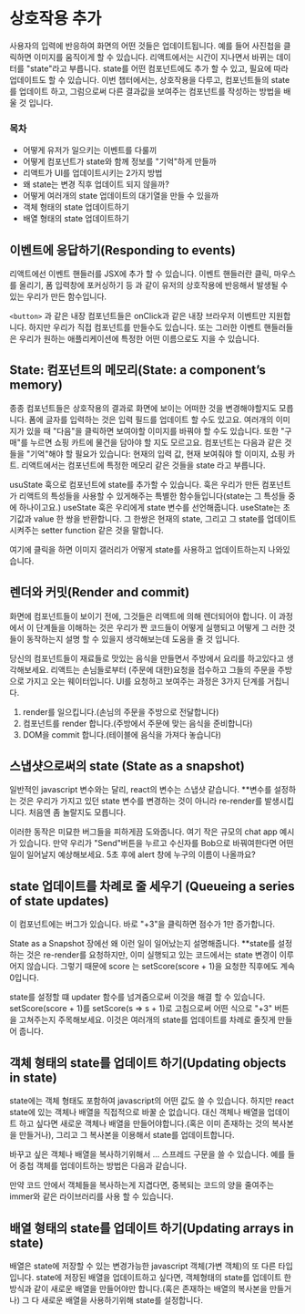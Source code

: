# 상호작용 추가

사용자의 입력에 반응하여 화면의 어떤 것들은 업데이트됩니다. 예를 들어 사진첩을 클릭하면 이미지를 움직이게 할 수 있습니다. 리액트에서는 시간이 지나면서 바뀌는 데이터를 "state"라고 부릅니다. state를 어떤 컴포넌트에도 추가 할 수 있고, 필요에 따라 업데이트도 할 수 있습니다. 이번 챕터에서는, 상호작용을 다루고, 컴포넌트들의 state를 업데이트 하고, 그럼으로써 다른 결과값을 보여주는 컴포넌트를 작성하는 방법을 배울 것 입니다.

### 목차
- 어떻게 유저가 일으키는 이벤트를 다룰끼
- 어떻게 컴포넌트가 state와 함께 정보를 "기억"하게 만들까
- 리액트가 UI를 업데이트시키는 2가지 방법
- 왜 state는 변경 직후 업데이트 되지 않을까?
- 어떻게 여러개의 state 업데이트의 대기열을 만들 수 있을까
- 객체 형태의 state 업데이트하기
- 배열 형태의 state 업데이트하기

## 이벤트에 응답하기(Responding to events)

리액트에선 이벤트 핸들러를 JSX에 추가 할 수 있습니다. 이벤트 핸들러란 클릭, 마우스를 올리기, 폼 입력창에 포커싱하기 등 과 같이 유저의 상호작용에 반응해서 발생될 수 있는 우리가 만든 함수입니다. 

`<button>` 과 같은 내장 컴포넌트들은 onClick과 같은 내장 브라우저 이벤트만 지원합니다. 하지만 우리가 직접 컴포넌트를 만들수도 있습니다. 또는 그러한 이벤트
핸들러들은 우리가 원하는 애플리케이션에 특정한 어떤 이름으로도 지을 수 있습니다. 

## State: 컴포넌트의 메모리(State: a component’s memory)

종종 컴포넌트들은 상호작용의 결과로 화면에 보이는 어떠한 것을 변경해야할지도 모릅니다. 폼에 글자를 입력하는 것은 입력 필드를 업데이트 할 수도 있고요.  여러개의 이미지가 있을 때 "다음"을 클릭하면 보여야할 이미지를 바꿔야 할 수도 있습니다. 또한 "구매"를 누르면 쇼핑 카트에 물건을 담아야 할 지도 모르고요. 컴포넌트는 다음과 같은 것들을 "기억"해야 할 필요가 있습니다: 현재의 입력 값, 현재 보여줘야 할 이미지, 쇼핑 카트. 리액트에서는 컴포넌트에 특정한 메모리 같은 것들을 state 라고 부릅니다.

usuState 훅으로 컴포넌트에 state를 추가할 수 있습니다. 훅은 우리가 만든 컴포넌트가 리액트의 특성들을 사용할 수 있게해주는 특별한 함수들입니다(state는 그 특성들 중에 하나이고요.) useState 훅은 우리에게 state 변수를 선언해줍니다. useState는 초기값과 value 한 쌍을 반환합니다. 그 한쌍은 현재의 state, 그리고 그 state를 업데이트 시켜주는 setter function 같은 것을 말합니다.

여기에 클릭을 하면 이미지 갤러리가 어떻게 state를 사용하고 업데이트하는지 나와있습니다.

## 렌더와 커밋(Render and commit)

화면에 컴포넌트들이 보이기 전에, 그것들은 리액트에 의해 렌더되어야 합니다. 이 과정에서 이 단계들을 이해하는 것은 우리가 짠 코드들이 어떻게 실행되고 어떻게 그 러한 것들이 동작하는지 설명 할 수 있을지 생각해보는데 도움을 줄 것 입니다. 

당신의 컴포넌트들이 재료들로 맛있는 음식을 만들면서 주방에서 요리를 하고있다고 생각해보세요. 리액트는 손님들로부터 (주문에 대한)요청을 접수하고 그들의 주문을 주방으로 가지고 오는 웨이터입니다.  UI를 요청하고 보여주는 과정은 3가지 단계를 거칩니다.

1. render를 일으킵니다.(손님의 주문을 주방으로 전달합니다)
2. 컴포넌트를 render 합니다.(주방에서 주문에 맞는 음식을 준비합니다) 
3. DOM을 commit 합니다.(테이블에 음식을 가져다 놓습니다)

## 스냅샷으로써의 state (State as a snapshot)

일반적인 javascript 변수와는 달리, react의 변수는 스냅샷 같습니다. **변수를 설정하는 것은 우리가 가지고 있던 state 변수를 변경하는 것이 아니라 re-render를 발생시킵니다.
처음엔 좀 놀랄지도 모릅니다.

이러한 동작은 미묘한 버그들을 피하게끔 도와줍니다. 여기 작은 규모의 chat app 예시가 있습니다. 만약 우리가 "Send"버튼을 누르고 수신자를 Bob으로 바꿔여한다면  어떤 일이 일어날지 예상해보세요. 5초 후에 alert 창에 누구의 이름이 나올까요?

## state 업데이트를 차례로 줄 세우기 (Queueing a series of state updates)

이 컴포넌트에는 버그가 있습니다. 바로 "+3"을 클릭하면 점수가 1만 증가합니다.

State as a Snapshot 장에선 왜 이런 일이 일어났는지 설명해줍니다. **state를 설정하는 것은 re-render를 요청하지만, 이미 실행되고 있는 코드에서는 state 변경이 이루어지 않습니다.  그렇기 때문에 score 는 setScore(score + 1)을 요청한 직후에도 계속 0입니다.

state를 설정할 떄 updater 함수를 넘겨줌으로써 이것을 해결 할 수 있습니다. setScore(score + 1)를 setScore(s => s + 1)로 고침으로써 어떤 식으로 "+3" 버튼을 고쳐주는지 주목해보세요. 이것은 여러개의 state를 업데이트를 차례로 줄짓게 만들어 줍니다.

## 객체 형태의 state를 업데이트 하기(Updating objects in state)

state에는 객체 형태도 포함하여 javascript의 어떤 값도 쓸 수 있습니다. 하지만 react state에 있는 객체나 배열을 직접적으로 바꿀 순 없습니다. 대신 객체나 배열을 업데이트 하고 싶다면 새로운 객체나 배열을 만들어야합니다.(혹은 이미 존재하는 것의 복사본을 만들거나), 그리고 그 복사본을 이용해서 state를 업데이트합니다. 

바꾸고 싶은 객체나 배열을 복사하기위해서 ... 스프레드 구문을 쓸 수 있습니다. 예를 들어 중첩 객체를 업데이트하는 방법은 다음과 같습니다.

만약 코드 안에서 객체들을 복사하는게 지겹다면, 중복되는 코드의 양을 줄여주는 immer와 같은 라이브러리를 사용 할 수 있습니다.

## 배열 형태의 state를 업데이트 하기(Updating arrays in state)

배열은 state에 저장할 수 있는 변경가능한 javascript 객체(가변 객체)의 또 다른 타입입니다. state에 저장된 배열을 업데이트하고 싶다면, 객체형태의 state를 업데이트 한 방식과 같이 새로운 배열을 만들어야만 합니다.(혹은 존재하는 배열의 복사본을 만들거나) 그 다 새로운 배열을 사용하기위해 state를 설정합니다.




<!-- commit 주석달아야하나? -->
<!-- queque 해석 대기열에 넣기, 줄세우기 -->
